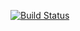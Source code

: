 [![Build Status](https://travis-ci.com/babenkoivan/elastic-mate.svg?branch=dev)](https://travis-ci.com/babenkoivan/elastic-mate)
